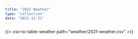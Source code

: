 ```yaml
---
title: "2021 Weather"
type: "collection"
date: "2021-12-31"
---
```


{{< csv-to-table-weather path="weather/2021-weather.csv" >}}
